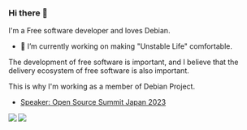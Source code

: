 ### Hi there 👋

I'm a Free software developer and loves Debian.

<!--
**kenhys/kenhys** is a ✨ _special_ ✨ repository because its `README.md` (this file) appears on your GitHub profile.

Here are some ideas to get you started:

- 🔭 I’m currently working on ...
- 🌱 I’m currently learning ...
- 👯 I’m looking to collaborate on ...
- 🤔 I’m looking for help with ...
- 💬 Ask me about ...
- 📫 How to reach me: ...
- 😄 Pronouns: ...
- ⚡ Fun fact: ...
-->

- 🔭 I’m currently working on making "Unstable Life" comfortable.

The development of free software is important, and I believe that the delivery ecosystem
of free software is also important.

This is why I'm working as a member of Debian Project.

<!-- Open Source Summit JAPAN 2023 speaker badge -->
* [Speaker: Open Source Summit Japan 2023](https://www.credly.com/badges/495286dc-e96b-4a4c-b8c0-9036ef3fc735/public_url)

<a href="https://github.com/anuraghazra/github-readme-stats">
  <img align="left" src="https://github-readme-stats.vercel.app/api?username=kenhys&count_private=true&show_icons=true&theme=tokyonight" />
</a>
<a href="https://github.com/anuraghazra/github-readme-stats">
  <img align="left" src="https://github-readme-stats.vercel.app/api/top-langs/?username=kenhys&theme=tokyonight" />
</a>
